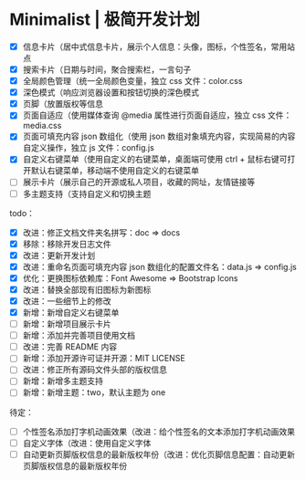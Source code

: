 <!-- Copyright © 2021 Cai Hai. All Rights Reserved. -->

# Minimalist | 极简开发计划

- [x] 信息卡片（居中式信息卡片，展示个人信息：头像，图标，个性签名，常用站点
- [x] 搜索卡片（日期与时间，聚合搜索栏，一言句子
- [x] 全局颜色管理（统一全局颜色变量，独立 css 文件：color.css
- [x] 深色模式（响应浏览器设置和按钮切换的深色模式
- [x] 页脚（放置版权等信息
- [x] 页面自适应（使用媒体查询 @media 属性进行页面自适应，独立 css 文件：media.css
- [x] 页面可填充内容 json 数组化（使用 json 数组对象填充内容，实现简易的内容自定义操作，独立 js 文件：config.js
- [x] 自定义右键菜单（使用自定义的右键菜单，桌面端可使用 ctrl + 鼠标右键可打开默认右键菜单，移动端不使用自定义的右键菜单
- [ ] 展示卡片（展示自己的开源或私人项目，收藏的网址，友情链接等
- [ ] 多主题支持（支持自定义和切换主题

todo：

- [x] 改进：修正文档文件夹名拼写：doc => docs
- [x] 移除：移除开发日志文件
- [x] 改进：更新开发计划
- [x] 改进：重命名页面可填充内容 json 数组化的配置文件名：data.js => config.js
- [x] 优化：更换图标依赖库：Font Awesome => Bootstrap Icons
- [x] 改进：替换全部现有旧图标为新图标
- [x] 改进：一些细节上的修改
- [x] 新增：新增自定义右键菜单
- [ ] 新增：新增项目展示卡片
- [ ] 新增：添加并完善项目使用文档
- [ ] 改进：完善 README 内容
- [ ] 新增：添加开源许可证并开源：MIT LICENSE
- [ ] 改进：修正所有源码文件头部的版权信息
- [ ] 新增：新增多主题支持
- [ ] 新增：新增主题：two，默认主题为 one

待定：

- [ ] 个性签名添加打字机动画效果（改进：给个性签名的文本添加打字机动画效果
- [ ] 自定义字体（改进：使用自定义字体
- [ ] 自动更新页脚版权信息的最新版权年份（改进：优化页脚信息配置：自动更新页脚版权信息的最新版权年份
